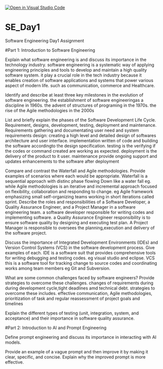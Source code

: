 [![Open in Visual Studio Code](https://classroom.github.com/assets/open-in-vscode-2e0aaae1b6195c2367325f4f02e2d04e9abb55f0b24a779b69b11b9e10269abc.svg)](https://classroom.github.com/online_ide?assignment_repo_id=15571130&assignment_repo_type=AssignmentRepo)
# SE_Day1
Software Engineering Day1 Assignment

#Part 1: Introduction to Software Engineering

Explain what software engineering is and discuss its importance in the technology industry.
software engineering is a systematic way of applying engineering principles and tools to develop and maintain a high quality software system.
it play a crucial role in the tech industry because it enables creation of software applications and systems that power various aspect of modern life. such as communication, commerce and Healthcare.

Identify and describe at least three key milestones in the evolution of software engineering.
the establishment of software engineeringas a discipline in 1960s. 
the advent of structures of programing in the 1970s.
the rise of the Agile methodologies in the 2000s


List and briefly explain the phases of the Software Development Life Cycle.
Requirement, designs, development, testing, deployment and maintenance.
Requirements gathering and documentating user need and system requirements 
design: creating a high level and detailed design of softwares architecture and user interface.
implementation written of code and building the software accordingto the design specification.
testing is the verifying if the codes or command created are working as expected.
deployment is the  delivery of  the product to it user.
maintenance provide ongoing support and updates enhancements to the software after deployment  

Compare and contrast the Waterfall and Agile methodologies. Provide examples of scenarios where each would be appropriate.
Waterfall is a sequential approach with distinc phase flowing Down like a water fall eg. while Agile methodologies is an iterative and incremental approach focused on flexibility, collaboration and responding to change.
eg  Agile framework emphasizing small self-organizing teams working in short iterations called sprint.
Describe the roles and responsibilities of a Software Developer, a Quality Assurance Engineer, and a Project Manager in a software engineering team.
a software developer responsible for writing codes and implementing software.
a Quality Assurance Engineer responsibility is to ensure software quality by designing and executing  test plan.
A Project Manager is responsible to oversees the planning,execution and delivery of the software project.


Discuss the importance of Integrated Development Environments (IDEs) and Version Control Systems (VCS) in the software development process. Give examples of each.
IDE is a software suit that provides comprehensive tools for  writing debugging and testing codes. eg visual studio and eclipse.
VCS this is a software tool for tracking change to source codes and coordinating works among team members 
eg Git and Subversion.

What are some common challenges faced by software engineers? Provide strategies to overcome these challenges.
changes of requirements during during development cycle,tight deadlines amd technical debt.
strategies to overcome these includes.
effective communication, Agile methodologies, prioritization of task and regular reassessment of project goals and timelines



Explain the different types of testing (unit, integration, system, and acceptance) and their importance in software quality assurance.


#Part 2: Introduction to AI and Prompt Engineering


Define prompt engineering and discuss its importance in interacting with AI models.


Provide an example of a vague prompt and then improve it by making it clear, specific, and concise. Explain why the improved prompt is more effective.
